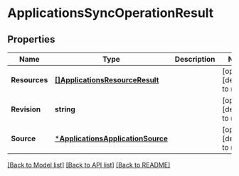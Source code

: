 # ApplicationsSyncOperationResult

## Properties
Name | Type | Description | Notes
------------ | ------------- | ------------- | -------------
**Resources** | [**[]ApplicationsResourceResult**](applicationsResourceResult.md) |  | [optional] [default to null]
**Revision** | **string** |  | [optional] [default to null]
**Source** | [***ApplicationsApplicationSource**](applicationsApplicationSource.md) |  | [optional] [default to null]

[[Back to Model list]](../README.md#documentation-for-models) [[Back to API list]](../README.md#documentation-for-api-endpoints) [[Back to README]](../README.md)

